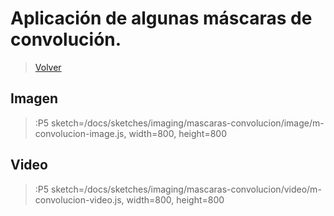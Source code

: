 # Aplicación de algunas máscaras de convolución.

> [Volver](/docs/workshops/imaging)

## Imagen
> :P5 sketch=/docs/sketches/imaging/mascaras-convolucion/image/m-convolucion-image.js, width=800, height=800

## Video
> :P5 sketch=/docs/sketches/imaging/mascaras-convolucion/video/m-convolucion-video.js, width=800, height=800
